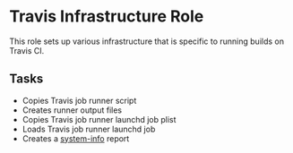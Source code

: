 # Travis Infrastructure Role

This role sets up various infrastructure that is specific to running builds on Travis CI.

## Tasks

* Copies Travis job runner script
* Creates runner output files
* Copies Travis job runner launchd job plist
* Loads Travis job runner launchd job
* Creates a [system-info](https://github.com/travis-ci/system-info) report
